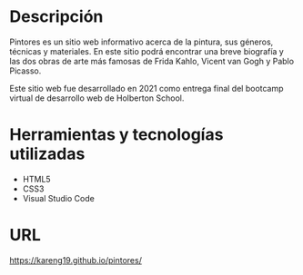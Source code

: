 # Descripción
Pintores es un sitio web informativo acerca de la pintura, sus géneros, técnicas y materiales. En este sitio podrá encontrar una breve biografía y las dos obras de arte más famosas de Frida Kahlo, Vicent van Gogh y Pablo Picasso.

Este sitio web fue desarrollado en 2021 como entrega final del bootcamp virtual de desarrollo web de Holberton School.

# Herramientas y tecnologías utilizadas
- HTML5
- CSS3
- Visual Studio Code

# URL
https://kareng19.github.io/pintores/
